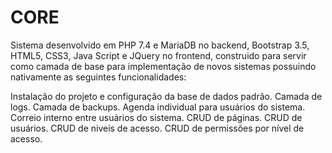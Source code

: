 # CORE

Sistema desenvolvido em PHP 7.4 e MariaDB no backend, Bootstrap 3.5, HTML5, CSS3, Java Script e JQuery no frontend,
construido para servir como camada de base para implementação de novos sistemas possuindo nativamente as seguintes funcionalidades:

Instalação do projeto e configuração da base de dados padrão.
Camada de logs.
Camada de backups.
Agenda individual para usuários do sistema.
Correio interno entre usuários do sistema.
CRUD de páginas.
CRUD de usuários.
CRUD de niveis de acesso.
CRUD de permissões por nível de acesso.
